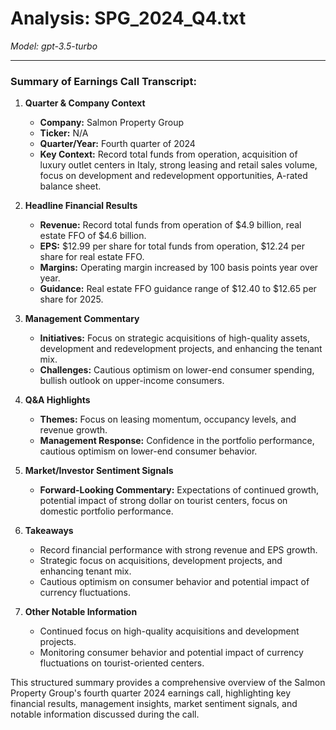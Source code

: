 # Analysis: SPG_2024_Q4.txt

*Model: gpt-3.5-turbo*

---

### Summary of Earnings Call Transcript:

1. **Quarter & Company Context**
   - **Company:** Salmon Property Group
   - **Ticker:** N/A
   - **Quarter/Year:** Fourth quarter of 2024
   - **Key Context:** Record total funds from operation, acquisition of luxury outlet centers in Italy, strong leasing and retail sales volume, focus on development and redevelopment opportunities, A-rated balance sheet.

2. **Headline Financial Results**
   - **Revenue:** Record total funds from operation of $4.9 billion, real estate FFO of $4.6 billion.
   - **EPS:** $12.99 per share for total funds from operation, $12.24 per share for real estate FFO.
   - **Margins:** Operating margin increased by 100 basis points year over year.
   - **Guidance:** Real estate FFO guidance range of $12.40 to $12.65 per share for 2025.

3. **Management Commentary**
   - **Initiatives:** Focus on strategic acquisitions of high-quality assets, development and redevelopment projects, and enhancing the tenant mix.
   - **Challenges:** Cautious optimism on lower-end consumer spending, bullish outlook on upper-income consumers.

4. **Q&A Highlights**
   - **Themes:** Focus on leasing momentum, occupancy levels, and revenue growth.
   - **Management Response:** Confidence in the portfolio performance, cautious optimism on lower-end consumer behavior.

5. **Market/Investor Sentiment Signals**
   - **Forward-Looking Commentary:** Expectations of continued growth, potential impact of strong dollar on tourist centers, focus on domestic portfolio performance.

6. **Takeaways**
   - Record financial performance with strong revenue and EPS growth.
   - Strategic focus on acquisitions, development projects, and enhancing tenant mix.
   - Cautious optimism on consumer behavior and potential impact of currency fluctuations.

7. **Other Notable Information**
   - Continued focus on high-quality acquisitions and development projects.
   - Monitoring consumer behavior and potential impact of currency fluctuations on tourist-oriented centers.

This structured summary provides a comprehensive overview of the Salmon Property Group's fourth quarter 2024 earnings call, highlighting key financial results, management insights, market sentiment signals, and notable information discussed during the call.